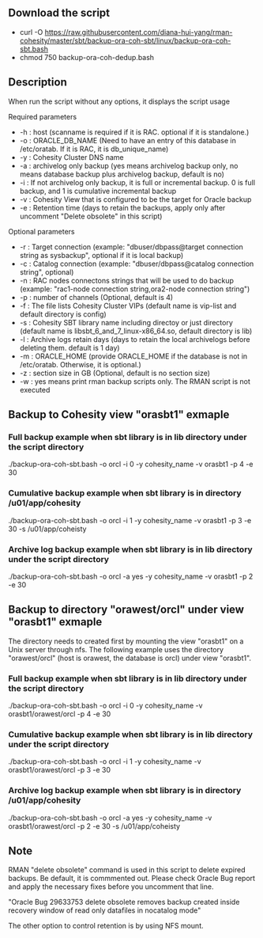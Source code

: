 ## Download the script
- curl -O https://raw.githubusercontent.com/diana-hui-yang/rman-cohesity/master/sbt/backup-ora-coh-sbt/linux/backup-ora-coh-sbt.bash
- chmod 750 backup-ora-coh-dedup.bash

## Description
When run the script without any options, it displays the script usage

Required parameters

- -h : host (scanname is required if it is RAC. optional if it is standalone.)
- -o : ORACLE_DB_NAME (Need to have an entry of this database in /etc/oratab. If it is RAC, it is db_unique_name)
- -y : Cohesity Cluster DNS name
- -a : archivelog only backup (yes means archivelog backup only, no means database backup plus archivelog backup, default is no)
- -i : If not archivelog only backup, it is full or incremental backup. 0 is full backup, and 1 is cumulative incremental backup
- -v : Cohesity View that is configured to be the target for Oracle backup
- -e : Retention time (days to retain the backups, apply only after uncomment "Delete obsolete" in this script)

Optional parameters
- -r : Target connection (example: "dbuser/dbpass@target connection string as sysbackup", optional if it is local backup)
- -c : Catalog connection (example: "dbuser/dbpass@catalog connection string", optional)
- -n : RAC nodes connectons strings that will be used to do backup (example: "rac1-node connection string,ora2-node connection string")
- -p : number of channels (Optional, default is 4)
- -f : The file lists Cohesity Cluster VIPs (default name is vip-list and default directory is config)
- -s : Cohesity SBT library name including directoy or just directory (default name is libsbt_6_and_7_linux-x86_64.so, default directory is lib)
- -l : Archive logs retain days (days to retain the local archivelogs before deleting them. default is 1 day)
- -m : ORACLE_HOME (provide ORACLE_HOME if the database is not in /etc/oratab. Otherwise, it is optional.)
- -z : section size in GB (Optional, default is no section size)
- -w : yes means print rman backup scripts only. The RMAN script is not executed

## Backup to Cohesity view "orasbt1" exmaple

### Full backup example when sbt library is in lib directory under the script directory
./backup-ora-coh-sbt.bash -o orcl -i 0 -y cohesity_name -v orasbt1 -p 4 -e 30
### Cumulative backup example when sbt library is in directory /u01/app/cohesity
./backup-ora-coh-sbt.bash -o orcl -i 1 -y cohesity_name -v orasbt1 -p 3 -e 30 -s /u01/app/coheisty
### Archive log backup example when sbt library is in lib directory under the script directory
./backup-ora-coh-sbt.bash -o orcl -a yes -y cohesity_name -v orasbt1 -p 2 -e 30

## Backup to directory "orawest/orcl" under view "orasbt1" exmaple
The directory needs to created first by mounting the view "orasbt1" on a Unix server through nfs. The following example uses the directory "orawest/orcl" (host is orawest, the database is orcl) under view "orasbt1". 

### Full backup example when sbt library is in lib directory under the script directory
./backup-ora-coh-sbt.bash -o orcl -i 0 -y cohesity_name -v orasbt1/orawest/orcl -p 4 -e 30
### Cumulative backup example when sbt library is in lib directory under the script directory
./backup-ora-coh-sbt.bash -o orcl -i 1 -y cohesity_name -v orasbt1/orawest/orcl -p 3 -e 30
### Archive log backup example when sbt library is in directory /u01/app/cohesity
./backup-ora-coh-sbt.bash -o orcl -a yes -y cohesity_name -v orasbt1/orawest/orcl -p 2 -e 30 -s /u01/app/coheisty


## Note
RMAN "delete obsolete" command is used in this script to delete expired backups. Be default, it is commmented out. Please check Oracle Bug report and apply the necessary fixes before you uncomment that line. 

"Oracle Bug 29633753  delete obsolete removes backup created inside recovery window of read only datafiles in nocatalog mode"


The other option to control retention is by using NFS mount. 

